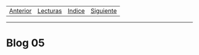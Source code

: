 <table><tr><td>
  <a href="./Blog04.md">Anterior</a>
</td><td>
  <a href="./Lecturas/Blog05">Lecturas</a>
</td><td>
  <a href="./README.md">Indice</a>
</td><td>
  <a href="./Blog06.md">Siguiente</a>
</td></tr></table>

***

# Blog 05

